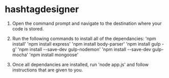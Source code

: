 # hashtagdesigner

1.  Open the command prompt and navigate to the destination where your code is stored.

2. Run the following commands to install all of the dependancies:
    'npm install'
    'npm install express'
    'npm install body-parser'
    'npm install gulp -g'
    'npm install --save-dev gulp-nodemon'
    'npm install --save-dev gulp-mocha'
    'npm install mongoose'

3. Once all dependancies are installed, run 'node app.js' and follow instructions that are given to you.

